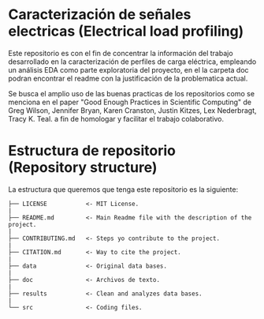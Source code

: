 Caracterización de señales electricas (Electrical load profiling)
===

Este repositorio es con el fin de concentrar la información del trabajo desarrollado en la caracterización de perfiles de carga eléctrica, empleando un análisis EDA como parte exploratoria del proyecto, en el la carpeta doc podran encontrar el readme con la justificación de la problematica actual.

Se busca el amplio uso de las buenas practicas de los repositorios como se menciona en el paper "Good Enough Practices in Scientific Computing" de Greg Wilson, Jennifer Bryan, Karen Cranston, Justin Kitzes, Lex Nederbragt, Tracy K. Teal. a fin de homologar y facilitar el trabajo colaborativo.


# Estructura de repositorio (Repository structure)

La estructura que queremos que tenga este repositorio es la siguiente:

    ├── LICENSE           <- MIT License.  
    |  
    ├── README.md         <- Main Readme file with the description of the project.  
    |  
    ├── CONTRIBUTING.md   <- Steps yo contribute to the project.  
    |  
    ├── CITATION.md       <- Way to cite the project.  
    |  
    ├── data              <- Original data bases.  
    |  
    ├── doc               <- Archivos de texto.  
    |  
    ├── results           <- Clean and analyzes data bases.  
    |  
    └── src               <- Coding files.  
